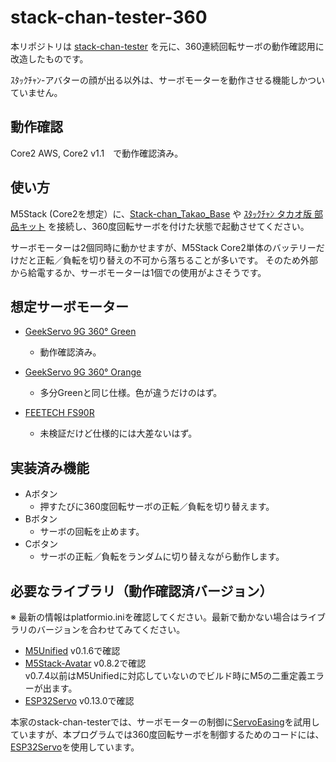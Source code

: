 # stack-chan-tester-360

本リポジトリは [stack-chan-tester](https://github.com/mongonta0716/stack-chan-tester) を元に、360連続回転サーボの動作確認用に改造したものです。

ｽﾀｯｸﾁｬﾝ-アバターの顔が出る以外は、サーボモーターを動作させる機能しかついていません。

## 動作確認

Core2 AWS, Core2 v1.1　で動作確認済み。

## 使い方

M5Stack (Core2を想定）に、[Stack-chan_Takao_Base](https://www.switch-science.com/products/8905?variant=42653590913222)
や
[ｽﾀｯｸﾁｬﾝ タカオ版 部品キット](https://mongonta.booth.pm/items/3520339)
を接続し、360度回転サーボを付けた状態で起動させてください。

サーボモーターは2個同時に動かせますが、M5Stack Core2単体のバッテリーだけだと正転／負転を切り替えの不可から落ちることが多いです。
そのため外部から給電するか、サーボモーターは1個での使用がよさそうです。

## 想定サーボモーター

- [GeekServo 9G 360° Green](https://www.amazon.co.jp/dp/B0B12P9M4P)
  - 動作確認済み。

- [GeekServo 9G 360° Orange](https://www.switch-science.com/products/6813)
  - 多分Greenと同じ仕様。色が違うだけのはず。
- [FEETECH FS90R](https://www.switch-science.com/products/7113)
  - 未検証だけど仕様的には大差ないはず。

## 実装済み機能

* Aボタン
  * 押すたびに360度回転サーボの正転／負転を切り替えます。
* Bボタン
  * サーボの回転を止めます。
* Cボタン
  * サーボの正転／負転をランダムに切り替えながら動作します。

## 必要なライブラリ（動作確認済バージョン）

※ 最新の情報はplatformio.iniを確認してください。最新で動かない場合はライブラリのバージョンを合わせてみてください。

- [M5Unified](https://github.com/m5stack/M5Unified) v0.1.6で確認
- [M5Stack-Avatar](https://github.com/meganetaaan/m5stack-avatar) v0.8.2で確認<br>v0.7.4以前はM5Unifiedに対応していないのでビルド時にM5の二重定義エラーが出ます。
- [ESP32Servo](https://github.com/madhephaestus/ESP32Servo) v0.13.0で確認

本家のstack-chan-testerでは、サーボモーターの制御に[ServoEasing](https://github.com/ArminJo/ServoEasing)を試用していますが、本プログラムでは360度回転サーボを制御するためのコードには、[ESP32Servo](https://github.com/madhephaestus/ESP32Servo)を使用しています。
